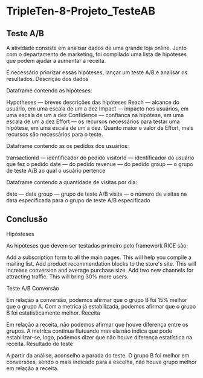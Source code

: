 # TripleTen-8-Projeto_TesteAB


## Teste A/B

A atividade consiste em analisar dados de uma grande loja online. Junto com o departamento de marketing, foi compilado uma lista de hipóteses que podem ajudar a aumentar a receita.

É necessário priorizar essas hipóteses, lançar um teste A/B e analisar os resultados.
Descrição dos dados

Dataframe contendo as hipóteses:

Hypotheses — breves descrições das hipóteses
Reach — alcance do usuário, em uma escala de um a dez
Impact — impacto nos usuários, em uma escala de um a dez
Confidence — confiança na hipótese, em uma escala de um a dez
Effort — os recursos necessários para testar uma hipótese, em uma escala de um a dez. Quanto maior o valor de Effort, mais recursos são necessários para o teste.


Dataframe contendo as os pedidos dos usuários:

transactionId — identificador do pedido
visitorId — identificador do usuário que fez o pedido
date — do pedido
revenue — do pedido
group — o grupo de teste A/B ao qual o usuário pertence


Dataframe contendo a quantidade de visitas por dia:

date — data
group — grupo de teste A/B
visits — o número de visitas na data especificada para o grupo de teste A/B especificado


## Conclusão
Hipósteses

As hipóteses que devem ser testadas primeiro pelo framework RICE são:

Add a subscription form to all the main pages. This will help you compile a mailing list.
Add product recommendation blocks to the store's site. This will increase conversion and average purchase size.
Add two new channels for attracting traffic. This will bring 30% more users.

Teste A/B
Conversão

Em relação a conversão, podemos afirmar que o grupo B foi 15% melhor que o grupo A. Com a metríca já estabilizada, podemos afirmar que o grupo B foi estatisticamente melhor.
Receita

Em relação a receita, não podemos afirmar que houve diferença entre os grupos. A metríca continua flutuando mas ela não indica que pode estabilizar-se, logo, podemos dizer que não houve diferença estatística na receita.
Resultado do teste

A partir da análise, aconselho a parada do teste. O grupo B foi melhor em conversões, sendo o mais indicado para a escolha, não houve grupo melhor em relação a receita.


